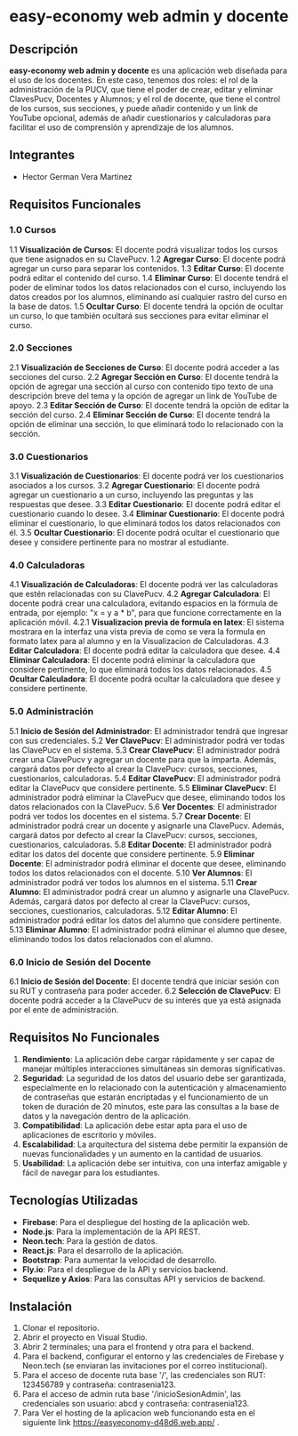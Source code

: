 # easy-economy web admin y docente

## Descripción
**easy-economy web admin y docente** es una aplicación web diseñada para el uso de los docentes. En este caso, tenemos dos roles: el rol de la administración de la PUCV, que tiene el poder de crear, editar y eliminar ClavesPucv, Docentes y Alumnos; y el rol de docente, que tiene el control de los cursos, sus secciones, y puede añadir contenido y un link de YouTube opcional, además de añadir cuestionarios y calculadoras para facilitar el uso de comprensión y aprendizaje de los alumnos.

## Integrantes
- Hector German Vera Martinez

## Requisitos Funcionales

### 1.0 Cursos
1.1 **Visualización de Cursos**: El docente podrá visualizar todos los cursos que tiene asignados en su ClavePucv.
1.2 **Agregar Curso**: El docente podrá agregar un curso para separar los contenidos.
1.3 **Editar Curso**: El docente podrá editar el contenido del curso.
1.4 **Eliminar Curso**: El docente tendrá el poder de eliminar todos los datos relacionados con el curso, incluyendo los datos creados por los alumnos, eliminando así cualquier rastro del curso en la base de datos.
1.5 **Ocultar Curso**: El docente tendrá la opción de ocultar un curso, lo que también ocultará sus secciones para evitar eliminar el curso.

### 2.0 Secciones
2.1 **Visualización de Secciones de Curso**: El docente podrá acceder a las secciones del curso.
2.2 **Agregar Sección en Curso**: El docente tendrá la opción de agregar una sección al curso con contenido tipo texto de una descripción breve del tema y la opción de agregar un link de YouTube de apoyo.
2.3 **Editar Sección de Curso**: El docente tendrá la opción de editar la sección del curso.
2.4 **Eliminar Sección de Curso**: El docente tendrá la opción de eliminar una sección, lo que eliminará todo lo relacionado con la sección.

### 3.0 Cuestionarios
3.1 **Visualización de Cuestionarios**: El docente podrá ver los cuestionarios asociados a los cursos.
3.2 **Agregar Cuestionario**: El docente podrá agregar un cuestionario a un curso, incluyendo las preguntas y las respuestas que desee.
3.3 **Editar Cuestionario**: El docente podrá editar el cuestionario cuando lo desee.
3.4 **Eliminar Cuestionario**: El docente podrá eliminar el cuestionario, lo que eliminará todos los datos relacionados con él.
3.5 **Ocultar Cuestionario**: El docente podrá ocultar el cuestionario que desee y considere pertinente para no mostrar al estudiante.

### 4.0 Calculadoras
4.1 **Visualización de Calculadoras**: El docente podrá ver las calculadoras que estén relacionadas con su ClavePucv.
4.2 **Agregar Calculadora**: El docente podrá crear una calculadora, evitando espacios en la fórmula de entrada, por ejemplo: "x = y a * b", para que funcione correctamente en la aplicación móvil.
4.2.1 **Visualizacion previa de formula en latex**: El sistema mostrara en la interfaz una vista previa de como se vera la formula en formato latex para al alumno y en la Visualizacion de Calculadoras.
4.3 **Editar Calculadora**: El docente podrá editar la calculadora que desee.
4.4 **Eliminar Calculadora**: El docente podrá eliminar la calculadora que considere pertinente, lo que eliminará todos los datos relacionados.
4.5 **Ocultar Calculadora**: El docente podrá ocultar la calculadora que desee y considere pertinente.

### 5.0 Administración
5.1 **Inicio de Sesión del Administrador**: El administrador tendrá que ingresar con sus credenciales.
5.2 **Ver ClavePucv**: El administrador podrá ver todas las ClavePucv en el sistema.
5.3 **Crear ClavePucv**: El administrador podrá crear una ClavePucv y agregar un docente para que la imparta. Además, cargará datos por defecto al crear la ClavePucv: cursos, secciones, cuestionarios, calculadoras.
5.4 **Editar ClavePucv**: El administrador podrá editar la ClavePucv que considere pertinente.
5.5 **Eliminar ClavePucv**: El administrador podrá eliminar la ClavePucv que desee, eliminando todos los datos relacionados con la ClavePucv.
5.6 **Ver Docentes**: El administrador podrá ver todos los docentes en el sistema.
5.7 **Crear Docente**: El administrador podrá crear un docente y asignarle una ClavePucv. Además, cargará datos por defecto al crear la ClavePucv: cursos, secciones, cuestionarios, calculadoras.
5.8 **Editar Docente**: El administrador podrá editar los datos del docente que considere pertinente.
5.9 **Eliminar Docente**: El administrador podrá eliminar el docente que desee, eliminando todos los datos relacionados con el docente.
5.10 **Ver Alumnos**: El administrador podrá ver todos los alumnos en el sistema.
5.11 **Crear Alumno**: El administrador podrá crear un alumno y asignarle una ClavePucv. Además, cargará datos por defecto al crear la ClavePucv: cursos, secciones, cuestionarios, calculadoras.
5.12 **Editar Alumno**: El administrador podrá editar los datos del alumno que considere pertinente.
5.13 **Eliminar Alumno**: El administrador podrá eliminar el alumno que desee, eliminando todos los datos relacionados con el alumno.

### 6.0 Inicio de Sesión del Docente
6.1 **Inicio de Sesión del Docente**: El docente tendrá que iniciar sesión con su RUT y contraseña para poder acceder.
6.2 **Selección de ClavePucv**: El docente podrá acceder a la ClavePucv de su interés que ya está asignada por el ente de administración.

## Requisitos No Funcionales
1. **Rendimiento**: La aplicación debe cargar rápidamente y ser capaz de manejar múltiples interacciones simultáneas sin demoras significativas.
2. **Seguridad**: La seguridad de los datos del usuario debe ser garantizada, especialmente en lo relacionado con la autenticación y almacenamiento de contraseñas que estarán encriptadas y el funcionamiento de un token de duración de 20 minutos, este para las consultas a la base de datos y la navegación dentro de la aplicación.
3. **Compatibilidad**: La aplicación debe estar apta para el uso de aplicaciones de escritorio y móviles.
4. **Escalabilidad**: La arquitectura del sistema debe permitir la expansión de nuevas funcionalidades y un aumento en la cantidad de usuarios.
5. **Usabilidad**: La aplicación debe ser intuitiva, con una interfaz amigable y fácil de navegar para los estudiantes.

## Tecnologías Utilizadas
- **Firebase**: Para el despliegue del hosting de la aplicación web.
- **Node.js**: Para la implementación de la API REST.
- **Neon.tech**: Para la gestión de datos.
- **React.js**: Para el desarrollo de la aplicación.
- **Bootstrap**: Para aumentar la velocidad de desarrollo.
- **Fly.io**: Para el despliegue de la API y servicios backend.
- **Sequelize y Axios**: Para las consultas API y servicios de backend.

## Instalación
1. Clonar el repositorio.
2. Abrir el proyecto en Visual Studio.
3. Abrir 2 terminales; una para el frontend y otra para el backend.
4. Para el backend, configurar el entorno y las credenciales de Firebase y Neon.tech (se enviaran las invitaciones por el correo institucional).
5. Para el acceso de docente ruta base '/', las credenciales son RUT: 123456789 y contraseña: contrasenia123.
6. Para el acceso de admin ruta base '/inicioSesionAdmin', las credenciales son usuario: abcd y contraseña: contrasenia123.
7. Para Ver el hosting de la aplicacion web funcionando esta en el siguiente link https://easyeconomy-d48d6.web.app/ .